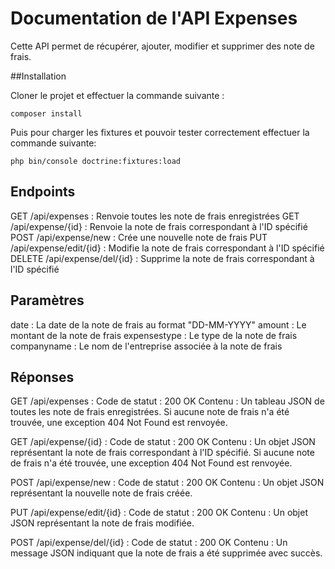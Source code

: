 # Documentation de l'API Expenses
Cette API permet de récupérer, ajouter, modifier et supprimer des note de frais.

##Installation

Cloner le projet et effectuer la commande suivante :
```
composer install
```

Puis pour charger les fixtures et pouvoir tester correctement effectuer la commande suivante:
```
php bin/console doctrine:fixtures:load
```
## Endpoints

GET /api/expenses : Renvoie toutes les note de frais enregistrées
GET /api/expense/{id} : Renvoie la note de frais correspondant à l'ID spécifié
POST /api/expense/new : Crée une nouvelle note de frais
PUT /api/expense/edit/{id} : Modifie la note de frais correspondant à l'ID spécifié
DELETE /api/expense/del/{id} : Supprime la note de frais correspondant à l'ID spécifié

## Paramètres
date : La date de la note de frais au format "DD-MM-YYYY"
amount : Le montant de la note de frais
expensestype : Le type de la note de frais
companyname : Le nom de l'entreprise associée à la note de frais

## Réponses

GET /api/expenses :
Code de statut : 200 OK
Contenu : Un tableau JSON de toutes les note de frais enregistrées. Si aucune note de frais n'a été trouvée, une exception 404 Not Found est renvoyée.

GET /api/expense/{id} :
Code de statut : 200 OK
Contenu : Un objet JSON représentant la note de frais correspondant à l'ID spécifié. Si aucune note de frais n'a été trouvée, une exception 404 Not Found est renvoyée.


POST /api/expense/new :
Code de statut : 200 OK
Contenu : Un objet JSON représentant la nouvelle note de frais créée.

PUT /api/expense/edit/{id} :
Code de statut : 200 OK
Contenu : Un objet JSON représentant la note de frais modifiée.

POST /api/expense/del/{id} :
Code de statut : 200 OK
Contenu : Un message JSON indiquant que la note de frais a été supprimée avec succès.
